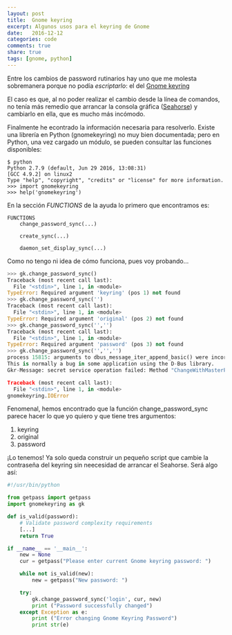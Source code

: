 ```yaml
---
layout: post
title:  Gnome keyring
excerpt: Algunos usos para el keyring de Gnome
date:   2016-12-12
categories: code
comments: true
share: true
tags: [gnome, python]
---
```

Entre los cambios de password rutinarios hay uno que me molesta sobremanera porque no podía _escriptarlo_: el del [Gnome keyring]

El caso es que, al no poder realizar el cambio desde la línea de comandos, no tenía más remedio que arrancar la consola gráfica ([Seahorse]) y cambiarlo en ella, que es mucho más incómodo.

Finalmente he econtrado la información necesaria para resolverlo. Existe una librería en Python (gnomekeyring) no muy bien documentada; pero en Python, una vez cargado un módulo, se pueden consultar las funciones disponibles:

```shell
$ python
Python 2.7.9 (default, Jun 29 2016, 13:08:31) 
[GCC 4.9.2] on linux2
Type "help", "copyright", "credits" or "license" for more information.
>>> import gnomekeyring
>>> help('gnomekeyring')
```

En la sección *FUNCTIONS* de la ayuda lo primero que encontramos es:

```shell
FUNCTIONS
    change_password_sync(...)
    
    create_sync(...)
    
    daemon_set_display_sync(...)
```

Como no tengo ni idea de cómo funciona, pues voy probando...

```python
>>> gk.change_password_sync()
Traceback (most recent call last):
  File "<stdin>", line 1, in <module>
TypeError: Required argument 'keyring' (pos 1) not found
>>> gk.change_password_sync('')
Traceback (most recent call last):
  File "<stdin>", line 1, in <module>
TypeError: Required argument 'original' (pos 2) not found
>>> gk.change_password_sync('','')
Traceback (most recent call last):
  File "<stdin>", line 1, in <module>
TypeError: Required argument 'password' (pos 3) not found
>>> gk.change_password_sync('','','')
process 15815: arguments to dbus_message_iter_append_basic() were incorrect, assertion "_dbus_check_is_valid_path (*string_p)" failed in file ../../dbus/dbus-message.c line 2681.
This is normally a bug in some application using the D-Bus library.
Gkr-Message: secret service operation failed: Method "ChangeWithMasterPassword" with signature "(oayays)(oayays)" on interface "org.gnome.keyring.InternalUnsupportedGuiltRiddenInterface" doesn't exist

Traceback (most recent call last):
  File "<stdin>", line 1, in <module>
gnomekeyring.IOError
```

Fenomenal, hemos encontrado que la función change_password_sync parece hacer lo que yo quiero y que tiene tres argumentos:

1. keyring
2. original
3. password

¡Lo tenemos! Ya solo queda construir un pequeño script que cambie la contraseña del keyring sin neecesidad de arrancar el Seahorse. Será algo así:

```python
#!/usr/bin/python

from getpass import getpass
import gnomekeyring as gk

def is_valid(password):
    # Validate password complexity requirements
    [...]
    return True

if __name__ == '__main__':
    new = None
    cur = getpass("Please enter current Gnome keyring password: ")

    while not is_valid(new):
        new = getpass("New password: ")

    try:
        gk.change_password_sync('login', cur, new)
        print ("Password successfully changed")
    except Exception as e:
        print ("Error changing Gnome Keyring Password")
        print str(e)
```

[Gnome keyring]: https://wiki.gnome.org/Projects/GnomeKeyring
[Seahorse]: https://wiki.gnome.org/Apps/Seahorse
